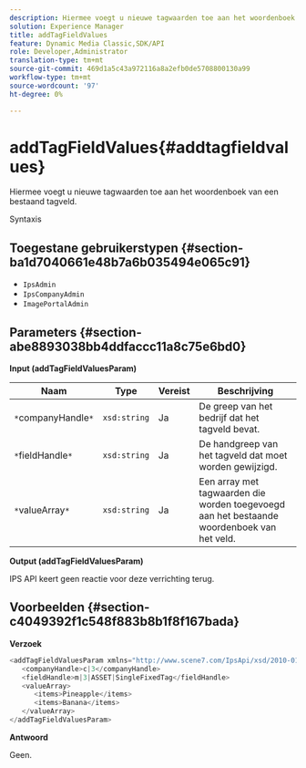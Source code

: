 ```yaml
---
description: Hiermee voegt u nieuwe tagwaarden toe aan het woordenboek van een bestaand tagveld.
solution: Experience Manager
title: addTagFieldValues
feature: Dynamic Media Classic,SDK/API
role: Developer,Administrator
translation-type: tm+mt
source-git-commit: 469d1a5c43a972116a8a2efb0de5708800130a99
workflow-type: tm+mt
source-wordcount: '97'
ht-degree: 0%

---
```



# addTagFieldValues{#addtagfieldvalues}

Hiermee voegt u nieuwe tagwaarden toe aan het woordenboek van een bestaand tagveld.

Syntaxis

## Toegestane gebruikerstypen {#section-ba1d7040661e48b7a6b035494e065c91}

* `IpsAdmin`
* `IpsCompanyAdmin`
* `ImagePortalAdmin`

## Parameters {#section-abe8893038bb4ddfaccc11a8c75e6bd0}

**Input (addTagFieldValuesParam)**

| Naam | Type | Vereist | Beschrijving |
|---|---|---|---|
| `*`companyHandle`*` | `xsd:string` | Ja | De greep van het bedrijf dat het tagveld bevat. |
| `*`fieldHandle`*` | `xsd:string` | Ja | De handgreep van het tagveld dat moet worden gewijzigd. |
| `*`valueArray`*` | `xsd:string` | Ja | Een array met tagwaarden die worden toegevoegd aan het bestaande woordenboek van het veld. |

**Output (addTagFieldValuesParam)**

IPS API keert geen reactie voor deze verrichting terug.

## Voorbeelden {#section-c4049392f1c548f883b8b1f8f167bada}

**Verzoek**

```java
<addTagFieldValuesParam xmlns="http://www.scene7.com/IpsApi/xsd/2010-01-31">
   <companyHandle>c|3</companyHandle>
   <fieldHandle>m|3|ASSET|SingleFixedTag</fieldHandle>
   <valueArray>
      <items>Pineapple</items>
      <items>Banana</items>
   </valueArray>
</addTagFieldValuesParam>
```

**Antwoord**

Geen.
